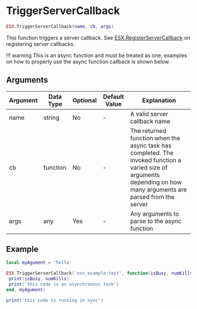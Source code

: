 # TriggerServerCallback

```lua
ESX.TriggerServerCallback(name, cb, args)
```

This function triggers a server callback. See [ESX.RegisterServerCallback](./../../server/functions/registerservercallback) on registering server callbacks.

!!! warning
This is an async function and must be treated as one, examples on how to properly use the async function callback is shown below.

## Arguments

| Argument | Data Type | Optional | Default Value | Explanation                                                                                                                                                         |
| -------- | --------- | -------- | ------------- | ------------------------------------------------------------------------------------------------------------------------------------------------------------------- |
| name     | string    | No       | -             | A valid server callback name                                                                                                                                        |
| cb       | function  | No       | -             | The returned function when the async task has completed. The invoked function a varied size of arguments depending on how many arguments are parsed from the server |
| args     | any       | Yes      | -             | Any arguments to parse to the async function                                                                                                                        |

## Example

```lua
local myAgument = 'hello'

ESX.TriggerServerCallback('esx_example:test', function(isBusy, numKills)
 print(isBusy, numKills)
 print('this code is an asynchronous task')
end, myAgument)

print('this code is running in sync')
```
